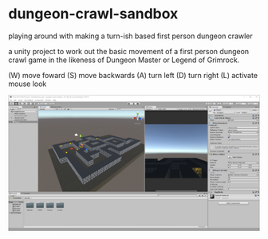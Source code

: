 # dungeon-crawl-sandbox
playing around with making a turn-ish based first person dungeon crawler


a unity project to work out the basic movement  of a first person dungeon crawl game in the likeness of Dungeon Master or 
Legend of Grimrock.  

(W) move foward
(S) move backwards
(A) turn left
(D) turn right
(L) activate mouse look


![](Screenshots/screenshot1.PNG)
